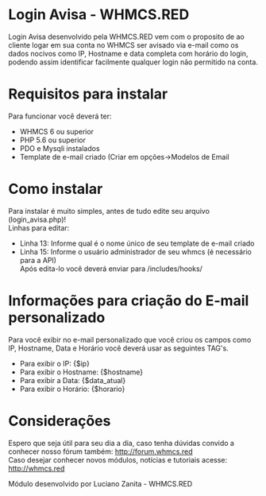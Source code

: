 # Login Avisa - WHMCS.RED
Login Avisa desenvolvido pela WHMCS.RED vem com o proposito de ao cliente logar em sua conta no WHMCS ser avisado via e-mail como os dados nocivos como IP, Hostname e data completa com horário do login, podendo assim identificar facilmente qualquer login não permitido na conta. <br/>

# Requisitos para instalar
Para funcionar você deverá ter: <br/>
- WHMCS 6 ou superior <br/>
- PHP 5.6 ou superior <br/>
- PDO e Mysqli instalados <br/>
- Template de e-mail criado (Criar em opções->Modelos de Email <br/>

# Como instalar
Para instalar é muito simples, antes de tudo edite seu arquivo (login_avisa.php)! <br/>
Linhas para editar: <br/>
- Linha 13: Informe qual é o nome único de seu template de e-mail criado <br/>
- Linha 15: Informe o usuário administrador de seu whmcs (é necessário para a API) <br/>
Após edita-lo você deverá enviar para /includes/hooks/ <br/>

# Informações para criação do E-mail personalizado
Para você exibir no e-mail personalizado que você criou os campos como IP, Hostname, Data e Horário você deverá usar as seguintes TAG's. <br/>
- Para exibir o IP: {$ip} <br/>
- Para exibir o Hostname: {$hostname} <br/>
- Para exibir a Data: {$data_atual} <br/>
- Para exibir o Horário: {$horario} <br/>

# Considerações
Espero que seja útil para seu dia a dia, caso tenha dúvidas convido a conhecer nosso fórum também: http://forum.whmcs.red <br/>
Caso desejar conhecer novos módulos, notícias e tutoriais acesse: http://whmcs.red <br/>

Módulo desenvolvido por Luciano Zanita - WHMCS.RED <br/>
